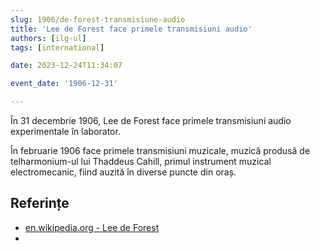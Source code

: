 ```yaml
---
slug: 1906/de-forest-transmisiune-audio
title: 'Lee de Forest face primele transmisiuni audio'
authors: [ilg-ul]
tags: [international]

date: 2023-12-24T11:34:07

event_date: '1906-12-31'

---
```


În 31 decembrie 1906, Lee de Forest face primele transmisiuni audio
experimentale în laborator.

<!-- truncate -->

În februarie 1906 face primele transmisiuni muzicale, muzică produsă
de telharmonium-ul lui Thaddeus Cahill, primul instrument muzical
electromecanic, fiind auzită în diverse puncte din oraș.

## Referințe

- [en.wikipedia.org - Lee de Forest](https://en.wikipedia.org/wiki/Lee_de_Forest)
- [](https://en.wikipedia.org/wiki/Telharmonium)
